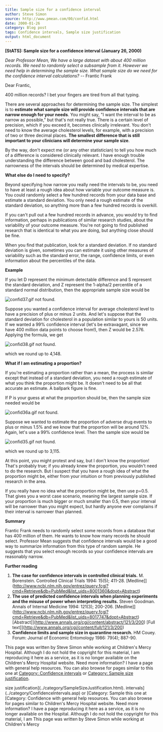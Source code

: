 ```yaml
---
title: Sample size for a confidence interval
author: Steve Simon
source: http://www.pmean.com/00/confid.html
date: 2000-01-26
category: Blog post
tags: Confidence intervals, Sample size justification
output: html_document
---
```

****[StATS]:** Sample size for a confidence interval
(January 26, 2000)**

*Dear Professor Mean, We have a large dataset with about 400 million
records. We need to randomly select a subsample from it. However we need
help in determining the sample size. What sample size do we need for the
confidence interval calculations?* -- Frantic Frank

Dear Frantic,

400 million records? I bet your fingers are tired from all that
typing.

There are several approaches for determining the sample size. The
simplest is to **estimate what sample size will provide confidence
intervals that are narrow enough for your needs**. You might say, "I
want the interval to be as narrow as possible," but that's not
really true. There is a certain level of precision, which if you
exceed it, becomes clinically irrelevant. You don't need to know the
average cholesterol levels, for example, with a precision of two or
three decimal places. **The smallest difference that is still
important to your clinicians will determine your sample size**.

By the way, don't expect me (or any other statistician) to tell you
how much of a difference is considered clinically relevant. I have
enough trouble understanding the difference between good and bad
cholesterol. The narrowness of the intervals should be determined by
medical expertise.

**What else do I need to specify?**

Beyond specifying how narrow you really need the intervals to be, you
need to have at least a rough idea about how variable your outcome
measure is. You could randomly select a few hundred records from your
data base and estimate a standard deviation. You only need a rough
estimate of the standard deviation, so anything more than a few
hundred records is overkill.

If you can't pull out a few hundred records in advance, you would try
to find information, perhaps in publications of similar research
studies, about the variability of your outcome measure. You're not
going to find published research that is identical to what you are
doing, but anything close should be fine.

When you find that publication, look for a standard deviation. If no
standard deviation is given, sometimes you can estimate it using other
measures of variability such as the standard error, the range,
confidence limits, or even information about the percentiles of the
data.

**Example**

If you let D represent the minimum detectable difference and S
represent the standard deviation, and Z represent the 1-alpha/2
percentile of a standard normal distribution, then the appropriate
sample size would be

![confid37.gif not found.](../../../web/images/00/confid01.png)

Suppose you wanted a confidence interval for average cholesterol level
to have a precision of plus or minus 2 units. And let's suppose that
the standard deviation for cholesterol in a population similar to
yours is 50 units. If we wanted a 99% confidence interval (let's be
extravagant, since we have 400 million data points to choose from!),
then Z would be 2.576. Applying the formula, we get

![confid38.gif not found.](../../../web/images/00/confid02.png)

which we round up to 4,148.

**What if I am estimating a proportion?**

If you're estimating a proportion rather than a mean, the process is
similar except that instead of a standard deviation, you need a rough
estimate of what you think the proportion might be. It doesn't need
to be all that accurate an estimate. A ballpark figure is fine.

If P is your guess at what the proportion should be, then the sample
size needed would be

![confid36a.gif not found.](../../../web/images/00/confid03.png)

Suppose we wanted to estimate the proportion of adverse drug events to
plus or minus 1.5% and we know that the proportion will be around 12%.
Again, let's use a 99% confidence level. Then the sample size would
be

![confid35.gif not found.](../../../web/images/00/confid04.png)

which we round up to 3,115.

At this point, you might protest and say, but I don't know the
proportion! That's probably true; if you already knew the proportion,
you wouldn't need to do the research. But I suspect that you have a
rough idea of what the proportion might be, either from your intuition
or from previously published research in the area.

If you really have no idea what the proportion might be, then use
p=0.5. That gives you a worst case scenario, meaning the largest
sample size. If your proportion is much bigger or much smaller than
0.5, then your interval will be narrower than you might expect, but
hardly anyone ever complains if their interval is narrower than
planned.

**Summary**

Frantic Frank needs to randomly select some records from a database
that has 400 million of them. He wants to know how many records he
should select. Professor Mean suggests that confidence intervals would
be a good way to summarize information from this type of random
sample. He suggests that you select enough records so your confidence
intervals are reasonably narrow.

**Further reading**

1.  **The case for confidence intervals in controlled clinical trials.**
    M. Borenstein. Controlled Clinical Trials 1994: 15(5); 411-28.
    [Medline]](http://www.ncbi.nlm.nih.gov/entrez/query.fcgi?cmd=Retrieve&db=PubMed&list_uids=8001360&dopt=Abstract)
2.  **The use of predicted confidence intervals when planning
    experiments and the misuse of power when interpreting results.**
    Steven Goodman. Annals of Internal Medicine 1994: 121(3); 200-206.
    [Medline]](http://www.ncbi.nlm.nih.gov/entrez/query.fcgi?cmd=Retrieve&db=PubMed&list_uids=8017747&dopt=Abstract)
    [Abstract]](http://www.annals.org/cgi/content/abstract/121/3/200)
    [Full text]](http://www.annals.org/cgi/content/full/121/3/200)
3.  **Confidence limits and sample size in quarantine research.** HM
    Couey. Forum: Journal of Economic Entomology 1986: 79(4); 887-90.

This page was written by Steve Simon while working at Children's Mercy
Hospital. Although I do not hold the copyright for this material, I am
reproducing it here as a service, as it is no longer available on the
Children's Mercy Hospital website. Need more information? I have a page
with general help resources. You can also browse for pages similar to
this one at [Category: Confidence
intervals](../category/ConfidenceIntervals.asp) or [Category: Sample
size justification](../category/SampleSizeJustification.html).
<!---More--->
size justification](../category/SampleSizeJustification.html).
intervals](../category/ConfidenceIntervals.asp) or [Category: Sample
this one at [Category: Confidence
with general help resources. You can also browse for pages similar to
Children's Mercy Hospital website. Need more information? I have a page
reproducing it here as a service, as it is no longer available on the
Hospital. Although I do not hold the copyright for this material, I am
This page was written by Steve Simon while working at Children's Mercy

<!---Do not use
****[StATS]:** Sample size for a confidence interval
This page was written by Steve Simon while working at Children's Mercy
Hospital. Although I do not hold the copyright for this material, I am
reproducing it here as a service, as it is no longer available on the
Children's Mercy Hospital website. Need more information? I have a page
with general help resources. You can also browse for pages similar to
this one at [Category: Confidence
intervals](../category/ConfidenceIntervals.asp) or [Category: Sample
size justification](../category/SampleSizeJustification.html).
--->

